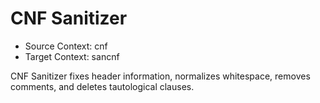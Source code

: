 # CNF Sanitizer

- Source Context: cnf
- Target Context: sancnf

CNF Sanitizer fixes header information, normalizes whitespace, removes comments, and deletes tautological clauses.